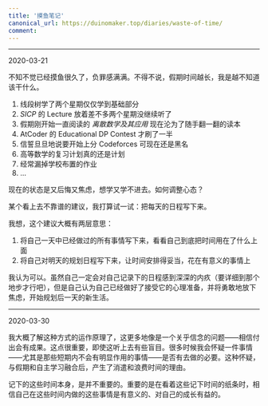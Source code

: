 ```yaml
---
title: '摸鱼笔记'
canonical_url: https://duinomaker.top/diaries/waste-of-time/
comment:
---
```


---

<span class="mono">2020-03-21</span>

不知不觉已经摸鱼很久了，负罪感满满。不得不说，假期时间越长，我是越不知道该干什么。

1. 线段树学了两个星期仅仅学到基础部分
2. *SICP* 的 Lecture 放着差不多两个星期没继续听了
3. 假期刚开始一直阅读的 *离散数学及其应用* 现在沦为了随手翻一翻的读本
4. AtCoder 的 Educational DP Contest 才刷了一半
5. 信誓旦旦地说要开始上分 Codeforces 可现在还是黑名
6. 高等数学的复习计划真的还是计划
7. 经常漏掉学校布置的作业
8. ...

现在的状态是又后悔又焦虑，想学又学不进去。如何调整心态？

某个看上去不靠谱的建议，我打算试一试：把每天的日程写下来。

我想，这个建议大概有两层意思：

1. 将自己一天中已经做过的所有事情写下来，看看自己到底把时间用在了什么上面
2. 将自己对明天的规划日程写下来，让时间安排得妥当，花在有意义的事情上

我认为可以。虽然自己一定会对自己记录下的日程感到深深的内疚（要详细到那个地步才行吧），但是自己认为自己已经做好了接受它的心理准备，并将勇敢地放下焦虑，开始规划后一天的新生活。

---

<span class="mono">2020-03-30</span>

我大概了解这种方式的运作原理了，这更多地像是一个关乎信念的问题——相信付出会有成果。这点很重要，即使这听上去有些盲目。很多时候我会怀疑一件事情——尤其是那些短期内不会有明显作用的事情——是否有去做的必要。这种怀疑，与假期和自主学习融合后，产生了消遣和浪费时间的理由。

记下的这些时间本身，是并不重要的。重要的是在看着这些记下时间的纸条时，相信自己在这些时间内做的这些事情是有意义的、对自己的成长有益的。